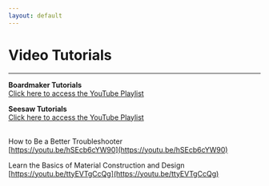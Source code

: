 ```yaml
---
layout: default
---
```

# Video Tutorials
---
<b>Boardmaker Tutorials</b><br>
[Click here to access the YouTube Playlist](https://youtube.com/playlist?list=PL-Vx5FtexMWMCDg7cRQU6AaOXor--tp3F)

<b>Seesaw Tutorials</b><br>
[Click here to access the YouTube Playlist](https://youtube.com/playlist?list=PL-Vx5FtexMWOAOMmHCdb0gNHGQikFyieA)
<br><br>

How to Be a Better Troubleshooter<br>
[https://youtu.be/hSEcb6cYW90](https://youtu.be/hSEcb6cYW90)

Learn the Basics of Material Construction and Design<br>
[https://youtu.be/ttyEVTgCcQg](https://youtu.be/ttyEVTgCcQg) 
